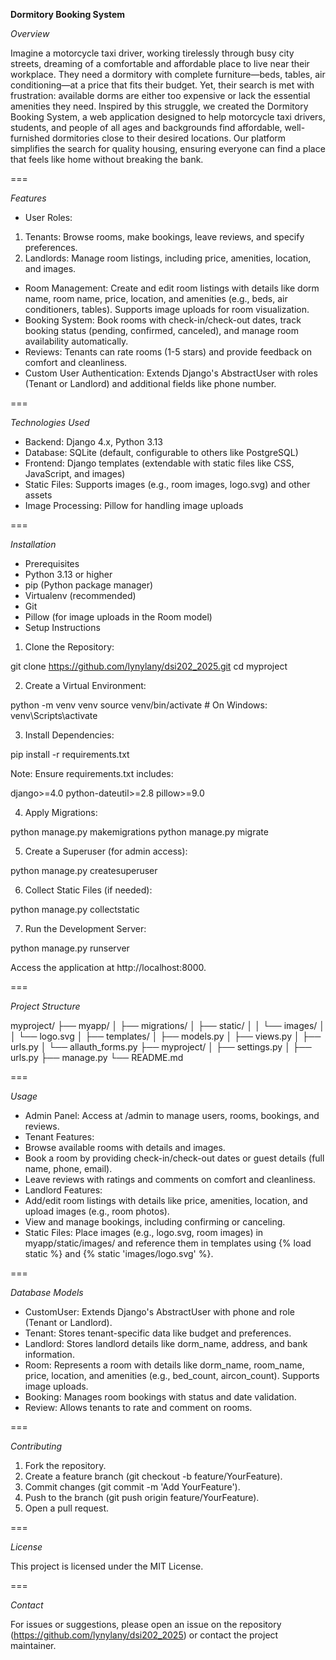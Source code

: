 **Dormitory Booking System**

*Overview*

Imagine a motorcycle taxi driver, working tirelessly through busy city streets, dreaming of a comfortable and affordable place to live near their workplace. They need a dormitory with complete furniture—beds, tables, air conditioning—at a price that fits their budget. Yet, their search is met with frustration: available dorms are either too expensive or lack the essential amenities they need. Inspired by this struggle, we created the Dormitory Booking System, a web application designed to help motorcycle taxi drivers, students, and people of all ages and backgrounds find affordable, well-furnished dormitories close to their desired locations. Our platform simplifies the search for quality housing, ensuring everyone can find a place that feels like home without breaking the bank.

===

*Features*

- User Roles:
1. Tenants: Browse rooms, make bookings, leave reviews, and specify preferences.
2. Landlords: Manage room listings, including price, amenities, location, and images.
- Room Management: Create and edit room listings with details like dorm name, room name, price, location, and amenities (e.g., beds, air conditioners, tables). Supports image uploads for room visualization.
- Booking System: Book rooms with check-in/check-out dates, track booking status (pending, confirmed, canceled), and manage room availability automatically.
- Reviews: Tenants can rate rooms (1-5 stars) and provide feedback on comfort and cleanliness.
- Custom User Authentication: Extends Django's AbstractUser with roles (Tenant or Landlord) and additional fields like phone number.

===

*Technologies Used*

- Backend: Django 4.x, Python 3.13
- Database: SQLite (default, configurable to others like PostgreSQL)
- Frontend: Django templates (extendable with static files like CSS, JavaScript, and images)
- Static Files: Supports images (e.g., room images, logo.svg) and other assets
- Image Processing: Pillow for handling image uploads

===

*Installation*

- Prerequisites
 - Python 3.13 or higher
 - pip (Python package manager)
 - Virtualenv (recommended)
 - Git
 - Pillow (for image uploads in the Room model)
- Setup Instructions

1. Clone the Repository:

git clone https://github.com/lynylany/dsi202_2025.git
cd myproject

2. Create a Virtual Environment:

python -m venv venv
source venv/bin/activate  # On Windows: venv\Scripts\activate

3. Install Dependencies:

pip install -r requirements.txt

Note: Ensure requirements.txt includes:

django>=4.0
python-dateutil>=2.8
pillow>=9.0


4. Apply Migrations:

python manage.py makemigrations
python manage.py migrate


5. Create a Superuser (for admin access):

python manage.py createsuperuser


6. Collect Static Files (if needed):

python manage.py collectstatic


7. Run the Development Server:

python manage.py runserver

Access the application at http://localhost:8000.

===

*Project Structure*

myproject/
├── myapp/
│   ├── migrations/
│   ├── static/
│   │   └── images/
│   │       └── logo.svg
│   ├── templates/
│   ├── models.py
│   ├── views.py
│   ├── urls.py
│   └── allauth_forms.py
├── myproject/
│   ├── settings.py
│   ├── urls.py
├── manage.py
└── README.md

===

*Usage*

- Admin Panel: Access at /admin to manage users, rooms, bookings, and reviews.
- Tenant Features:
 - Browse available rooms with details and images.
 - Book a room by providing check-in/check-out dates or guest details (full name, phone, email).
 - Leave reviews with ratings and comments on comfort and cleanliness.
- Landlord Features:
 - Add/edit room listings with details like price, amenities, location, and upload images (e.g., room photos).
 - View and manage bookings, including confirming or canceling.
- Static Files: Place images (e.g., logo.svg, room images) in myapp/static/images/ and reference them in templates using {% load static %} and {% static 'images/logo.svg' %}.

===

*Database Models*

- CustomUser: Extends Django's AbstractUser with phone and role (Tenant or Landlord).
- Tenant: Stores tenant-specific data like budget and preferences.
- Landlord: Stores landlord details like dorm_name, address, and bank information.
- Room: Represents a room with details like dorm_name, room_name, price, location, and amenities (e.g., bed_count, aircon_count). Supports image uploads.
- Booking: Manages room bookings with status and date validation.
- Review: Allows tenants to rate and comment on rooms.

===

*Contributing*

1. Fork the repository.
2. Create a feature branch (git checkout -b feature/YourFeature).
3. Commit changes (git commit -m 'Add YourFeature').
4. Push to the branch (git push origin feature/YourFeature).
5. Open a pull request.

===

*License*

This project is licensed under the MIT License.

===

*Contact*

For issues or suggestions, please open an issue on the repository (https://github.com/lynylany/dsi202_2025) or contact the project maintainer.
